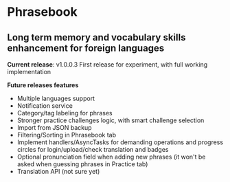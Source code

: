 # Phrasebook
## Long term memory and vocabulary skills enhancement for foreign languages

**Current release**: v1.0.0.3
First release for experiment, with full working implementation

**Future releases features**
* Multiple languages support
* Notification service
* Category/tag labeling for phrases
* Stronger practice challenges logic, with smart challenge selection
* Import from JSON backup
* Filtering/Sorting in Phrasebook tab
* Implement handlers/AsyncTasks for demanding operations and progress circles for login/upload/check translation and badges
* Optional pronunciation field when adding new phrases (it won't be asked when guessing phrases in Practice tab)
* Translation API (not sure yet)
